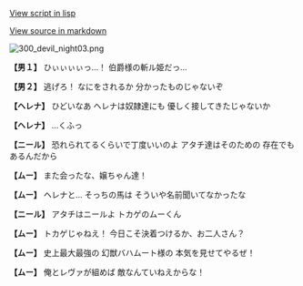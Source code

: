 [View script in lisp](../scripts/100211071.txt)

[View source in markdown](100211071.md)

![300_devil_night03.png](../images/backgrounds/300_devil_night03.png)

**【男１】**
ひぃぃぃぃっ…！
伯爵様の斬ル姫だっ…

**【男２】**
逃げろ！
なにをされるか
分かったものじゃないぞ

**【ヘレナ】**
ひどいなあ
ヘレナは奴隷達にも
優しく接してきたじゃないか

**【ヘレナ】**
…くふっ

**【ニール】**
恐れられてるくらいで丁度いいのよ
アタチ達はそのための
存在でもあるんだから

**【ムー】**
また会ったな、嬢ちゃん達！

**【ムー】**
ヘレナと…
そっちの馬は
そういや名前聞いてなかったな

**【ニール】**
アタチはニールよ
トカゲのムーくん

**【ムー】**
トカゲじゃねえ！
今日こそ決着つけるか、お二人さん？

**【ムー】**
史上最大最強の
幻獣バハムート様の
本気を見せてやるぜ！

**【ムー】**
俺とレヴァが組めば
敵なんていねえからな！

